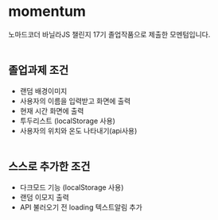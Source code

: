 # momentum
노마드코더 바닐라JS 챌린지 17기 졸업작품으로 제출한 모멘텀입니다.
<br/><br/>

## 졸업과제 조건
- 랜덤 배경이미지
- 사용자의 이름을 입력받고 화면에 출력
- 현재 시간 화면에 출력
- 투두리스트 (localStorage 사용)
- 사용자의 위치와 온도 나타내기(api사용)
<br /><br />

## 스스로 추가한 조건
- 다크모드 기능 (localStorage 사용)
- 랜덤 이모지 출력
- API 불러오기 전 loading 텍스트알림 추가
